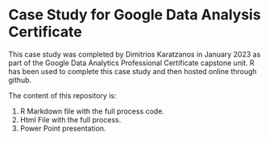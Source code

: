 
# Case Study for Google Data Analysis Certificate

This case study was completed by Dimitrios Karatzanos in January 2023 as part of the Google Data Analytics Professional Certificate capstone unit. R has been used to complete this case study and then hosted online through github.

The content of this repository is:
1. R Markdown file with the full process code.
2. Html File with the full process.
3. Power Point presentation.


